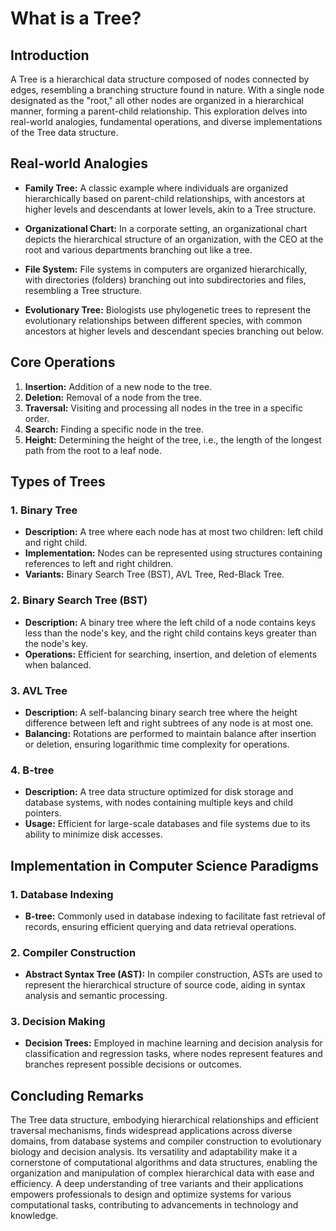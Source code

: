 # What is a Tree?

## Introduction

A Tree is a hierarchical data structure composed of nodes connected by edges, resembling a branching structure found in nature. With a single node designated as the "root," all other nodes are organized in a hierarchical manner, forming a parent-child relationship. This exploration delves into real-world analogies, fundamental operations, and diverse implementations of the Tree data structure.

## Real-world Analogies

- **Family Tree:** A classic example where individuals are organized hierarchically based on parent-child relationships, with ancestors at higher levels and descendants at lower levels, akin to a Tree structure.

- **Organizational Chart:** In a corporate setting, an organizational chart depicts the hierarchical structure of an organization, with the CEO at the root and various departments branching out like a tree.

- **File System:** File systems in computers are organized hierarchically, with directories (folders) branching out into subdirectories and files, resembling a Tree structure.

- **Evolutionary Tree:** Biologists use phylogenetic trees to represent the evolutionary relationships between different species, with common ancestors at higher levels and descendant species branching out below.

## Core Operations

1. **Insertion:** Addition of a new node to the tree.
2. **Deletion:** Removal of a node from the tree.
3. **Traversal:** Visiting and processing all nodes in the tree in a specific order.
4. **Search:** Finding a specific node in the tree.
5. **Height:** Determining the height of the tree, i.e., the length of the longest path from the root to a leaf node.

## Types of Trees

### 1. Binary Tree

- **Description:** A tree where each node has at most two children: left child and right child.
- **Implementation:** Nodes can be represented using structures containing references to left and right children.
- **Variants:** Binary Search Tree (BST), AVL Tree, Red-Black Tree.

### 2. Binary Search Tree (BST)

- **Description:** A binary tree where the left child of a node contains keys less than the node's key, and the right child contains keys greater than the node's key.
- **Operations:** Efficient for searching, insertion, and deletion of elements when balanced.

### 3. AVL Tree

- **Description:** A self-balancing binary search tree where the height difference between left and right subtrees of any node is at most one.
- **Balancing:** Rotations are performed to maintain balance after insertion or deletion, ensuring logarithmic time complexity for operations.

### 4. B-tree

- **Description:** A tree data structure optimized for disk storage and database systems, with nodes containing multiple keys and child pointers.
- **Usage:** Efficient for large-scale databases and file systems due to its ability to minimize disk accesses.

## Implementation in Computer Science Paradigms

### 1. Database Indexing

- **B-tree:** Commonly used in database indexing to facilitate fast retrieval of records, ensuring efficient querying and data retrieval operations.

### 2. Compiler Construction

- **Abstract Syntax Tree (AST):** In compiler construction, ASTs are used to represent the hierarchical structure of source code, aiding in syntax analysis and semantic processing.

### 3. Decision Making

- **Decision Trees:** Employed in machine learning and decision analysis for classification and regression tasks, where nodes represent features and branches represent possible decisions or outcomes.

## Concluding Remarks

The Tree data structure, embodying hierarchical relationships and efficient traversal mechanisms, finds widespread applications across diverse domains, from database systems and compiler construction to evolutionary biology and decision analysis. Its versatility and adaptability make it a cornerstone of computational algorithms and data structures, enabling the organization and manipulation of complex hierarchical data with ease and efficiency. A deep understanding of tree variants and their applications empowers professionals to design and optimize systems for various computational tasks, contributing to advancements in technology and knowledge.